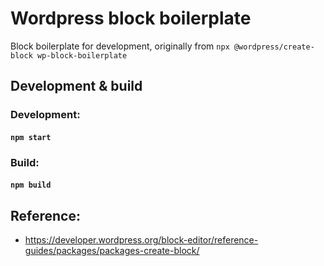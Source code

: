 # Wordpress block boilerplate

Block boilerplate for development, originally from `npx @wordpress/create-block wp-block-boilerplate`

## Development & build

### Development:

#### `npm start`

### Build:

#### `npm build`

## Reference:

- https://developer.wordpress.org/block-editor/reference-guides/packages/packages-create-block/